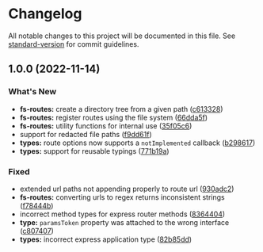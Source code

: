 # Changelog

All notable changes to this project will be documented in this file. See [standard-version](https://github.com/conventional-changelog/standard-version) for commit guidelines.

## 1.0.0 (2022-11-14)


### What's New

* **fs-routes:** create a directory tree from a given path ([c613328](https://github.com/itsmichaelbtw/express-fs-routes/commit/c613328b44d62ee1c14e53ee77c5526ef7a8a34b))
* **fs-routes:** register routes using the file system ([66dda5f](https://github.com/itsmichaelbtw/express-fs-routes/commit/66dda5fe9a55cea3bc8f67007af58a671cfc46bf))
* **fs-routes:** utility functions for internal use ([35f05c6](https://github.com/itsmichaelbtw/express-fs-routes/commit/35f05c6ee444e87f76c1123ccc41790f8d4ec5be))
* support for redacted file paths ([f9dd61f](https://github.com/itsmichaelbtw/express-fs-routes/commit/f9dd61ffffe3429d02d470ff55ad549880dca4b2))
* **types:** route options now supports a `notImplemented` callback ([b298617](https://github.com/itsmichaelbtw/express-fs-routes/commit/b298617de9f1f5c88191828366296116bc6fb043))
* **types:** support for reusable typings ([771b19a](https://github.com/itsmichaelbtw/express-fs-routes/commit/771b19a77ffcd8743164f9baf6f57c6b9749e893))


### Fixed

* extended url paths not appending properly to route url ([930adc2](https://github.com/itsmichaelbtw/express-fs-routes/commit/930adc226df7f9981e981de8c94aa61ccd531818))
* **fs-routes:** converting urls to regex returns inconsistent strings ([f78444b](https://github.com/itsmichaelbtw/express-fs-routes/commit/f78444b780c6786b41f565ac9b6d9f9b071f0be5))
* incorrect method types for express router methods ([8364404](https://github.com/itsmichaelbtw/express-fs-routes/commit/8364404649e06a38159416cb30beeb6a796c2f14))
* **type:** `paramsToken` property was attached to the wrong interface ([c807407](https://github.com/itsmichaelbtw/express-fs-routes/commit/c807407da69187106a3635e7dc572d6593f0b316))
* **types:** incorrect express application type ([82b85dd](https://github.com/itsmichaelbtw/express-fs-routes/commit/82b85ddaa1feddf5765af9f093d87e2c12332987))
